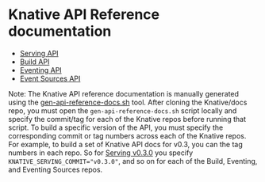 # Knative API Reference documentation

- [Serving API](./serving.md)
- [Build API](./build.md)
- [Eventing API](./eventing/eventing.md)
- [Event Sources API](./eventing/eventing-sources.md)

Note: The Knative API reference documentation is manually generated using the
[gen-api-reference-docs.sh](../../hack/) tool. After cloning the Knative/docs
repo, you must open the `gen-api-reference-docs.sh` script locally and specify
the commit/tag for each of the Knative repos before running that script.
To build a specific version of the API, you must specify the corresponding
commit or tag numbers across each of the Knative repos.
For example, to build a set of Knative API docs for v0.3, you can the tag
numbers in each repo. So for
[Serving v0.3.0](https://github.com/knative/serving/tree/v0.3.0) you specify
`KNATIVE_SERVING_COMMIT="v0.3.0"`, and so on for each of the Build, Eventing,
and Eventing Sources repos.

